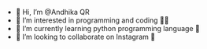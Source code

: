 - 👋 Hi, I’m @Andhika QR
- 👀 I’m interested in programming and coding 👨‍💻
- 🌱 I’m currently learning python programming language 🐍
- 💞️ I’m looking to collaborate on Instagram 📸

<!---
DHIKA-07/DHIKA-07 is a ✨ special ✨ repository because its `README.md` (this file) appears on your GitHub profile.
You can click the Preview link to take a look at your changes.
--->
